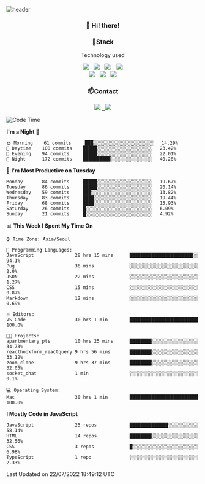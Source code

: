 ![header](https://capsule-render.vercel.app/api?type=waving&color=gradient&height=200&text=Che-ri&fontAlign=70&fontAlignY=40&animation=twinkling)

<h3 align="center">👋 Hi! there!</h3>

<h3 align="center">📌Stack</h3>
<p align="center">Technology used</p>
<div align="center"><img src="https://img.shields.io/badge/HTML5-e74c3c?style=flat-square&logo=HTML5&logoColor=white"></img> &nbsp <img src="https://img.shields.io/badge/CSS3-0A84FF?style=flat-square&logo=CSS3&logoColor=white"></img>  &nbsp <img src="https://img.shields.io/badge/SCSS-fd79a8?style=flat-square&logo=Sass&logoColor=white"/></a>&nbsp  &nbsp <img src="https://img.shields.io/badge/styled%2Dcomponents-DB7093?style=flat-square&logo=styled%2Dcomponents&logoColor=white"/></a>
<br><img src="https://img.shields.io/badge/JavaScript-FFCD11?style=flat-square&logo=JavaScript&logoColor=white"></img> &nbsp <img src="https://img.shields.io/badge/React-00BCF6?style=flat-square&logo=React&logoColor=white"></img> &nbsp <img src="https://img.shields.io/badge/Redux-764ABC?style=flat-square&logo=Redux&logoColor=white"/></a></div>

<h3 align="center">📫Contact</h3>
<div align="center"><a href="https://cheri.tistory.com/"><img src="https://img.shields.io/badge/Cheri-AD29B6?style=flat-square&logo=Tidal&logoColor=white"/></a> <a href="rnjs1135@gmail.com"> &nbsp <img src="https://img.shields.io/badge/Gmail-EA4335?style=flat-square&logo=Gmail&logoColor=white"/></a></div>

<!--START_SECTION:waka-->
![Code Time](http://img.shields.io/badge/Code%20Time-0%20secs-blue)

**I'm a Night 🦉** 

```text
🌞 Morning    61 commits     ███░░░░░░░░░░░░░░░░░░░░░░   14.29% 
🌆 Daytime    100 commits    █████░░░░░░░░░░░░░░░░░░░░   23.42% 
🌃 Evening    94 commits     █████░░░░░░░░░░░░░░░░░░░░   22.01% 
🌙 Night      172 commits    ██████████░░░░░░░░░░░░░░░   40.28%

```
📅 **I'm Most Productive on Tuesday** 

```text
Monday       84 commits     █████░░░░░░░░░░░░░░░░░░░░   19.67% 
Tuesday      86 commits     █████░░░░░░░░░░░░░░░░░░░░   20.14% 
Wednesday    59 commits     ███░░░░░░░░░░░░░░░░░░░░░░   13.82% 
Thursday     83 commits     ████░░░░░░░░░░░░░░░░░░░░░   19.44% 
Friday       68 commits     ████░░░░░░░░░░░░░░░░░░░░░   15.93% 
Saturday     26 commits     █░░░░░░░░░░░░░░░░░░░░░░░░   6.09% 
Sunday       21 commits     █░░░░░░░░░░░░░░░░░░░░░░░░   4.92%

```


📊 **This Week I Spent My Time On** 

```text
⌚︎ Time Zone: Asia/Seoul

💬 Programming Languages: 
JavaScript               28 hrs 15 mins      ███████████████████████░░   94.1% 
Pug                      36 mins             ░░░░░░░░░░░░░░░░░░░░░░░░░   2.0% 
JSON                     22 mins             ░░░░░░░░░░░░░░░░░░░░░░░░░   1.27% 
CSS                      15 mins             ░░░░░░░░░░░░░░░░░░░░░░░░░   0.87% 
Markdown                 12 mins             ░░░░░░░░░░░░░░░░░░░░░░░░░   0.69%

🔥 Editors: 
VS Code                  30 hrs 1 min        █████████████████████████   100.0%

🐱‍💻 Projects: 
apartmentary_pts         10 hrs 25 mins      ████████░░░░░░░░░░░░░░░░░   34.73% 
reacthookform_reactquery 9 hrs 56 mins       ████████░░░░░░░░░░░░░░░░░   33.12% 
zoom_clone               9 hrs 37 mins       ████████░░░░░░░░░░░░░░░░░   32.05% 
socket_chat              1 min               ░░░░░░░░░░░░░░░░░░░░░░░░░   0.1%

💻 Operating System: 
Mac                      30 hrs 1 min        █████████████████████████   100.0%

```

**I Mostly Code in JavaScript** 

```text
JavaScript               25 repos            ██████████████░░░░░░░░░░░   58.14% 
HTML                     14 repos            ████████░░░░░░░░░░░░░░░░░   32.56% 
CSS                      3 repos             █░░░░░░░░░░░░░░░░░░░░░░░░   6.98% 
TypeScript               1 repo              ░░░░░░░░░░░░░░░░░░░░░░░░░   2.33%

```



 Last Updated on 22/07/2022 18:49:12 UTC
<!--END_SECTION:waka-->
